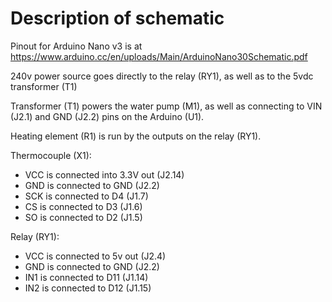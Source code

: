 # Description of schematic

Pinout for Arduino Nano v3 is at https://www.arduino.cc/en/uploads/Main/ArduinoNano30Schematic.pdf

240v power source goes directly to the relay (RY1), as well as to the 5vdc transformer (T1)

Transformer (T1) powers the water pump (M1), as well as connecting to VIN (J2.1) and GND (J2.2) pins on the Arduino (U1).

Heating element (R1) is run by the outputs on the relay (RY1).

Thermocouple (X1):
 * VCC is connected into 3.3V out (J2.14)
 * GND is connected to GND (J2.2)
 * SCK is connected to D4 (J1.7)
 * CS is connected to D3 (J1.6)
 * SO is connected to D2 (J1.5)
 
Relay (RY1):
 * VCC is connected to 5v out (J2.4)
 * GND is connected to GND (J2.2)
 * IN1 is connected to D11 (J1.14)
 * IN2 is connected to D12 (J1.15)
